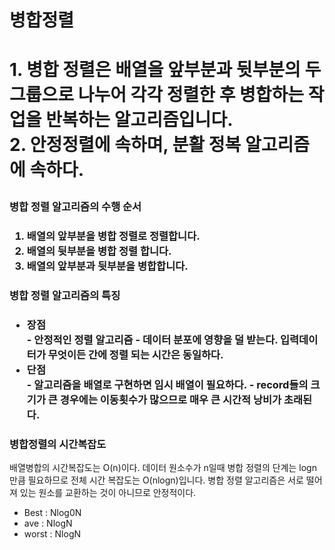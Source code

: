<h1>병합정렬<h1>
<p>1. 병합 정렬은 배열을 앞부분과 뒷부분의 두 그룹으로 나누어 각각 정렬한 후 병합하는 작업을 반복하는 알고리즘입니다.</br>
  2. 안정정렬에 속하며, 분활 정복 알고리즘에 속하다.</p>

<h3>병합 정렬 알고리즘의 수행 순서<h3>
  <ol>
    <li>배열의 앞부분을 병합 정렬로 정렬합니다.</li>
    <li>배열의 뒷부분을 병합 정렬 합니다.</li>
    <li>배열의 앞부분과 뒷부분을 병합합니다.</li>
  </ol>
<h3>병합 정렬 알고리즘의 특징<h3>
 <p>
  <ul>
    <li>장점</li>
    - 안정적인 정렬 알고리즘
    - 데이터 분포에 영향을 덜 받는다. 입력데이터가 무엇이든 간에 정렬 되는 시간은 동일하다.
    <li>단점</li>
    - 알고리즘을 배열로 구현하면 임시 배열이 필요하다.
    - record들의 크기가 큰 경우에는 이동횟수가 많으므로 매우 큰 시간적 낭비가 초래된다.
  </ul>
 </p>
 
<h3>병합정렬의 시간복잡도</h3>
  <p>배열병합의 시간복잡도는 O(n)이다. 데이터 원소수가 n일때 병합 정렬의 단계는 logn만큼 필요하므로 전체 시간 복잡도는 O(nlogn)입니다. 병합 정렬 알고리즘은 서로 떨어져 있는 
  원소를 교환하는 것이 아니므로 안정적이다.</p>
  <ul>
    <li>Best : Nlog0N</li>
    <li>ave : NlogN</li>
    <li>worst : NlogN</li>
  </ul>
